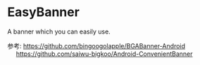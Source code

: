 # EasyBanner
A banner which you can easily use.

参考: https://github.com/bingoogolapple/BGABanner-Android <br>
&nbsp;&nbsp;&nbsp;&nbsp;&nbsp;https://github.com/saiwu-bigkoo/Android-ConvenientBanner


